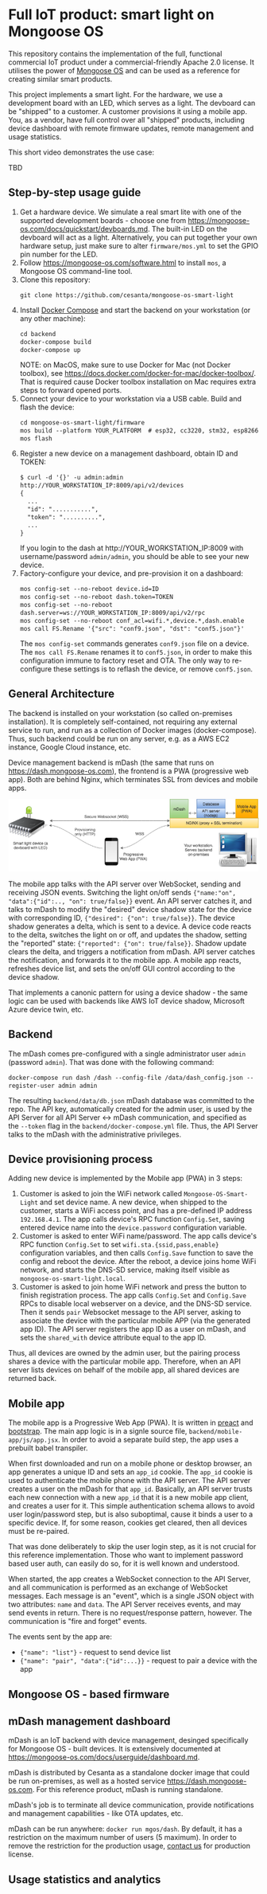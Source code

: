 # Full IoT product: smart light on Mongoose OS

This repository contains the implementation of the full, functional commercial IoT product under a commercial-friendly Apache 2.0 license.
It utilises the power of [Mongoose OS](https://mongoose-os.com) and can be used as a reference for creating similar smart products.

This project implements a smart light. For the hardware, we use a development board with an LED, which serves as a light. The devboard can be
"shipped" to a customer. A customer provisions it using a mobile app.
You, as a vendor, have full control
over all "shipped" products, including device
dashboard with remote firmware updates, remote management and usage statistics.

This short video demonstrates the use case:

TBD

## Step-by-step usage guide

1. Get a hardware device. We simulate a real smart lite with one of the
   supported development boards - choose one from https://mongoose-os.com/docs/quickstart/devboards.md. The built-in LED
   on the devboard will act as a light. Alternatively, you can put together
   your own hardware setup, just make sure to alter `firmware/mos.yml` to set
   the GPIO pin number for the LED.
2. Follow https://mongoose-os.com/software.html to
   install `mos`, a Mongoose OS command-line tool.
3. Clone this repository:
   ```
   git clone https://github.com/cesanta/mongoose-os-smart-light
   ```
5. Install [Docker Compose](https://docs.docker.com/compose/) and
   start the backend on your workstation (or any other machine):
   ```
   cd backend
   docker-compose build
   docker-compose up
   ```
   NOTE: on MacOS, make sure to use Docker for Mac (not Docker toolbox),
   see https://docs.docker.com/docker-for-mac/docker-toolbox/. That is
   required cause Docker toolbox installation on Mac requires extra steps
   to forward opened ports.
6. Connect your device to your workstation via a USB cable. Build and
   flash the device:
   ```
   cd mongoose-os-smart-light/firmware
   mos build --platform YOUR_PLATFORM  # esp32, cc3220, stm32, esp8266
   mos flash
   ```
8. Register a new device on a management dashboard, obtain ID and TOKEN:
   ```
   $ curl -d '{}' -u admin:admin http://YOUR_WORKSTATION_IP:8009/api/v2/devices
   {
     ...
     "id": "...........",
     "token": "..........",
     ...
   }
   ```
   If you login to the dash at http://YOUR_WORKSTATION_IP:8009 with
   username/password `admin/admin`, you should be able to see your new device.
9. Factory-configure your device, and pre-provision it on a dashboard:
   ```
   mos config-set --no-reboot device.id=ID
   mos config-set --no-reboot dash.token=TOKEN
   mos config-set --no-reboot dash.server=ws://YOUR_WORKSTATION_IP:8009/api/v2/rpc
   mos config-set --no-reboot conf_acl=wifi.*,device.*,dash.enable
   mos call FS.Rename '{"src": "conf9.json", "dst": "conf5.json"}'
   ```
   The `mos config-set` commands generates `conf9.json` file on a device.
   The `mos call FS.Rename` renames it to `conf5.json`, in order to make this
   configuration immune to factory reset and OTA. The only way to re-configure
   these settings is to reflash the device, or remove `conf5.json`.


## General Architecture

The backend is installed on your workstation (so called on-premises
installation). It is completely self-contained, not requiring any external
service to run, and run as a collection of Docker images (docker-compose).
Thus, such backend could be run on any server, e.g. as a AWS EC2 instance,
Google Cloud instance, etc.


Device management backend is mDash (the same that runs on
https://dash.mongoose-os.com), the frontend is a PWA (progressive web app).
Both are behind Nginx, which terminates SSL from devices and mobile apps.

<img src="media/a1.png" class="mw-100" />

The mobile app talks with the API server over WebSocket, sending and
receiving JSON events. Switching the light on/off sends
`{"name:"on", "data":{"id":.., "on": true/false}}` event.
An API server catches it, and talks to mDash to modify the "desired"
device shadow state for the device with corresponding ID,
`{"desired": {"on": true/false}}`.
The device shadow generates a delta, which is sent to a device. A device code
reacts to the delta, switches the light on or off, and updates the shadow,
setting the "reported" state: `{"reported": {"on": true/false}}`.
Shadow update clears the delta, and triggers a notification from mDash.
API server catches the notification, and forwards it to the mobile app. 
A mobile app reacts, refreshes device list,
and sets the on/off GUI control according to the device shadow.

That implements a canonic pattern for using a device shadow - the same logic
can be used with backends like AWS IoT device shadow,
Microsoft Azure device twin, etc. 


## Backend

The mDash comes pre-configured with a single administrator user `admin`
(password `admin`). That was done with the following command:

```
docker-compose run dash /dash --config-file /data/dash_config.json --register-user admin admin
```

The resulting `backend/data/db.json` mDash database was committed to
the repo. The API key, automatically created for the admin user, is used
by the API Server for all API Server <-> mDash communication, and specified
as the `--token` flag in the `backend/docker-compose.yml` file. Thus,
the API Server talks to the mDash with the administrative privileges.

## Device provisioning process

Adding new device is implemented by the Mobile app (PWA) in 3 steps:

1. Customer is asked to join the WiFi network called `Mongoose-OS-Smart-Light`
   and set device name. A new device, when shipped to the customer,
   starts a WiFi access point, and has a pre-defined IP address `192.168.4.1`.
   The app calls device's RPC function `Config.Set`, saving entered
   device name into the `device.password` configuration variable.
2. Customer is asked to enter WiFi name/password. 
   The app calls device's RPC function `Config.Set` to set
   `wifi.sta.{ssid,pass,enable}` configuration variables, and then calls
   `Config.Save` function to save the config and reboot the device.
   After the reboot, a device joins home WiFi network, and starts the
   DNS-SD service, making itself visible as `mongoose-os-smart-light.local`.
3. Customer is asked to join home WiFi network and press the button to
   finish registration process. The app calls `Config.Set` and `Config.Save`
   RPCs to disable local webserver on a device, and the DNS-SD service.
   Then it sends `pair` Websocket message to the API server, asking to
   associate the device with the particular mobile APP (via the generated app ID).
   The API server registers the app ID as a user on mDash,
   and sets the `shared_with` device attribute equal to the app ID.

Thus, all devices are owned by the admin user, but the pairing process
shares a device with the particular mobile app. Therefore, when an API
server lists devices on behalf of the mobile app, all shared devices are
returned back.


## Mobile app

The mobile app is a Progressive Web App (PWA). It is written in
[preact](https://preactjs.com/) and [bootstrap](https://getbootstrap.com/).
The main app logic is in a signle source file, `backend/mobile-app/js/app.jsx`.
In order to avoid a separate build step, the app uses a prebuilt babel
transpiler.

When first downloaded and run on a mobile phone or desktop browser,
an app generates a unique ID and sets an `app_id` cookie. The `app_id`
cookie is used to authenticate the mobile phone with the
API server. The API server creates a user on the mDash for that `app_id`.
Basically, an API server trusts each new connection with a new `app_id`
that it is a new mobile app client, and creates a user for it. This simple
authentication schema allows to avoid user login/password step, but
is also suboptimal, cause it binds a user to a specific device. If,
for some reason, cookies get cleared, then all devices must be re-paired.

That was done deliberately to skip the user login step, as it is not
crucial for this reference implementation. Those who want to implement
password based user auth, can easily do so, for it is well known and understood.

When started, the app creates a WebSocket connection to the API Server, and
all communication is performed as an exchange of WebSocket messages. Each
message is an "event", which is a single JSON object with two attributes:
`name` and `data`. The API Server receives events, and may send events in
return. There is no request/response pattern, however. The communication
is "fire and forget" events.

The events sent by the app are:

- `{"name": "list"}` - request to send device list
- `{"name": "pair", "data":{"id":...}}` - request to pair a device with the app


## Mongoose OS - based firmware

## mDash management dashboard

mDash is an IoT backend with device management, desinged specifically
for Mongoose OS - built devices. It is extensively documented at
https://mongoose-os.com/docs/userguide/dashboard.md.

mDash is distributed by Cesanta as a standalone docker image that could be
run on-premises, as well as a hosted service https://dash.mongoose-os.com.
For this reference product, mDash is running standalone.

mDash's job is to terminate all device communication, provide notifications
and management capabilities - like OTA updates, etc.

mDash can be run anywhere: `docker run mgos/dash`. By default, it has
a restriction on the maximum number of users (5 maximum). In order to
remove the restriction for the production usage,
[contact us](https://mongoose-os.com/contact.html) for production license.

## Usage statistics and analytics
